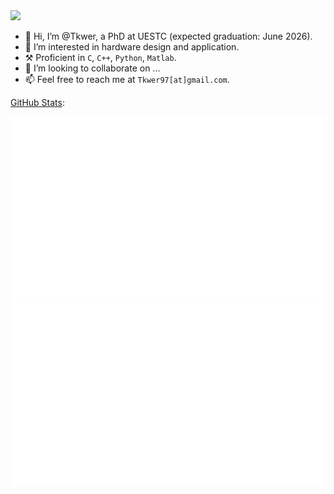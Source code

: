 <div align="left"> <img height="137px" src="https://github-readme-stats.vercel.app/api?username=Tkwer&hide_title=true&hide_border=true&show_icons=trueline_height=21&text_color=000&icon_color=000&bg_color=0,ea6161,ffc64d,fffc4d,52fa5a&show_icons=true&theme=tokyonight" /> </div>


- 👋 Hi, I’m @Tkwer, a PhD at UESTC (expected graduation: June 2026).
- 👀 I’m interested in hardware design and application.
- ⚒️ Proficient in `C`, `C++`, `Python`, `Matlab`.
- 💞️ I’m looking to collaborate on ...
- 📫 Feel free to reach me at `Tkwer97[at]gmail.com`.

[GitHub Stats](https://github.com/Tkwer/github-stats):

<a href="https://github.com/Tkwer/github-stats">
<!-- <img src="https://github.com/Tkwer/github-stats/blob/master/generated/overview.svg#gh-dark-mode-only" /> -->
<!-- <img src="https://github.com/Tkwer/github-stats/blob/master/generated/languages.svg#gh-dark-mode-only" /> -->
<img src="https://github.com/Tkwer/github-stats/blob/master/generated/overview.svg#gh-light-mode-only" /><img src="https://github.com/Tkwer/github-stats/blob/master/generated/languages.svg#gh-light-mode-only" />
</a>

